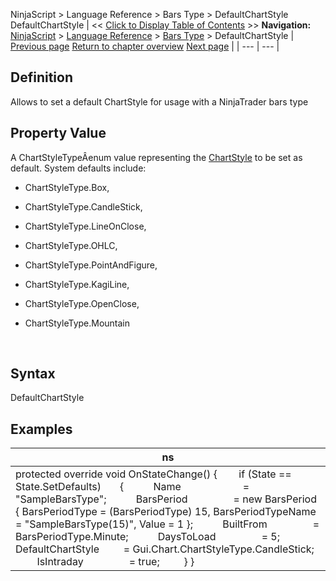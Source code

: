 ﻿
NinjaScript > Language Reference > Bars Type > DefaultChartStyle
DefaultChartStyle
| << [Click to Display Table of Contents](defaultchartstyle.md) >> **Navigation:**     [NinjaScript](ninjascript.md) > [Language Reference](language_reference_wip.md) > [Bars Type](bars_type.md) > DefaultChartStyle | [Previous page](builtfrom.md) [Return to chapter overview](bars_type.md) [Next page](getinitiallookbackdays.md) |
| --- | --- |
## Definition
Allows to set a default ChartStyle for usage with a NinjaTrader bars type
 
## Property Value
A ChartStyleTypeÂenum value representing the [ChartStyle](chartstyletype.md) to be set as default. System defaults include:
 
- ChartStyleType.Box,

- ChartStyleType.CandleStick,

- ChartStyleType.LineOnClose,

- ChartStyleType.OHLC,

- ChartStyleType.PointAndFigure,

- ChartStyleType.KagiLine,

- ChartStyleType.OpenClose,

- ChartStyleType.Mountain

 
## Syntax
DefaultChartStyle
 
## Examples
| ns |
| --- |
| protected override void OnStateChange() {         if (State == State.SetDefaults)        {            Name                       = "SampleBarsType";            BarsPeriod                 = new BarsPeriod { BarsPeriodType = (BarsPeriodType) 15, BarsPeriodTypeName = "SampleBarsType(15)", Value = 1 };            BuiltFrom                 = BarsPeriodType.Minute;            DaysToLoad                 = 5;            DefaultChartStyle         = Gui.Chart.ChartStyleType.CandleStick;            IsIntraday                 = true;          } } |

